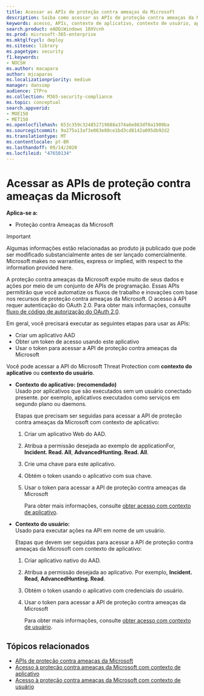 ```yaml
---
title: Acessar as APIs de proteção contra ameaças da Microsoft
description: Saiba como acessar as APIs de proteção contra ameaças da Microsoft
keywords: acesso, APIs, contexto de aplicativo, contexto de usuário, aplicativo AAD, token de acesso
search.product: eADQiWindows 10XVcnh
ms.prod: microsoft-365-enterprise
ms.mktglfcycl: deploy
ms.sitesec: library
ms.pagetype: security
f1.keywords:
- NOCSH
ms.author: macapara
author: mjcaparas
ms.localizationpriority: medium
manager: dansimp
audience: ITPro
ms.collection: M365-security-compliance
ms.topic: conceptual
search.appverid:
- MOE150
- MET150
ms.openlocfilehash: 653c359c324852719688a374a6e863df0a1909ba
ms.sourcegitcommit: 9a275a13af3e063e80ce1bd3cd8142a095db92d2
ms.translationtype: MT
ms.contentlocale: pt-BR
ms.lasthandoff: 09/14/2020
ms.locfileid: "47650134"
---
```

# <a name="access-the-microsoft-threat-protection-apis"></a>Acessar as APIs de proteção contra ameaças da Microsoft

**Aplica-se a:**
- Proteção contra Ameaças da Microsoft

>[!IMPORTANT] 
>Algumas informações estão relacionadas ao produto já publicado que pode ser modificado substancialmente antes de ser lançado comercialmente. Microsoft makes no warranties, express or implied, with respect to the information provided here.


 A proteção contra ameaças da Microsoft expõe muito de seus dados e ações por meio de um conjunto de APIs de programação. Essas APIs permitirão que você automatize os fluxos de trabalho e inovações com base nos recursos de proteção contra ameaças da Microsoft. O acesso à API requer autenticação do OAuth 2.0. Para obter mais informações, consulte [fluxo de código de autorização do OAuth 2,0](https://docs.microsoft.com/azure/active-directory/develop/active-directory-v2-protocols-oauth-code).


Em geral, você precisará executar as seguintes etapas para usar as APIs:
- Criar um aplicativo AAD
- Obter um token de acesso usando este aplicativo
- Usar o token para acessar a API de proteção contra ameaças da Microsoft


Você pode acessar a API do Microsoft Threat Protection com **contexto do aplicativo** ou **contexto do usuário**.

- **Contexto do aplicativo: (recomendado)** <br>
    Usado por aplicativos que são executados sem um usuário conectado presente. por exemplo, aplicativos executados como serviços em segundo plano ou daemons.

    Etapas que precisam ser seguidas para acessar a API de proteção contra ameaças da Microsoft com contexto de aplicativo:

  1. Criar um aplicativo Web do AAD.
  2. Atribua a permissão desejada ao exemplo de applicationFor, **Incident. Read. All**, **AdvancedHunting. Read. All**. 
  3. Crie uma chave para este aplicativo.
  4. Obtém o token usando o aplicativo com sua chave.
  5. Usar o token para acessar a API de proteção contra ameaças da Microsoft

     Para obter mais informações, consulte [obter acesso com contexto de aplicativo](api-create-app-web.md).


- **Contexto do usuário:** <br>
    Usado para executar ações na API em nome de um usuário.

    Etapas que devem ser seguidas para acessar a API de proteção contra ameaças da Microsoft com contexto de aplicativo:
  1. Criar aplicativo nativo do AAD.
  2. Atribua a permissão desejada ao aplicativo. Por exemplo, **Incident. Read**, **AdvancedHunting. Read**.
  3. Obtém o token usando o aplicativo com credenciais do usuário.
  4. Usar o token para acessar a API de proteção contra ameaças da Microsoft

     Para obter mais informações, consulte [obter acesso com contexto de usuário](api-create-app-user-context.md).


## <a name="related-topics"></a>Tópicos relacionados
- [APIs de proteção contra ameaças da Microsoft](api-supported.md)
- [Acesso à proteção contra ameaças da Microsoft com contexto de aplicativo](api-create-app-web.md)
- [Acesso à proteção contra ameaças da Microsoft com contexto de usuário](api-create-app-user-context.md)
